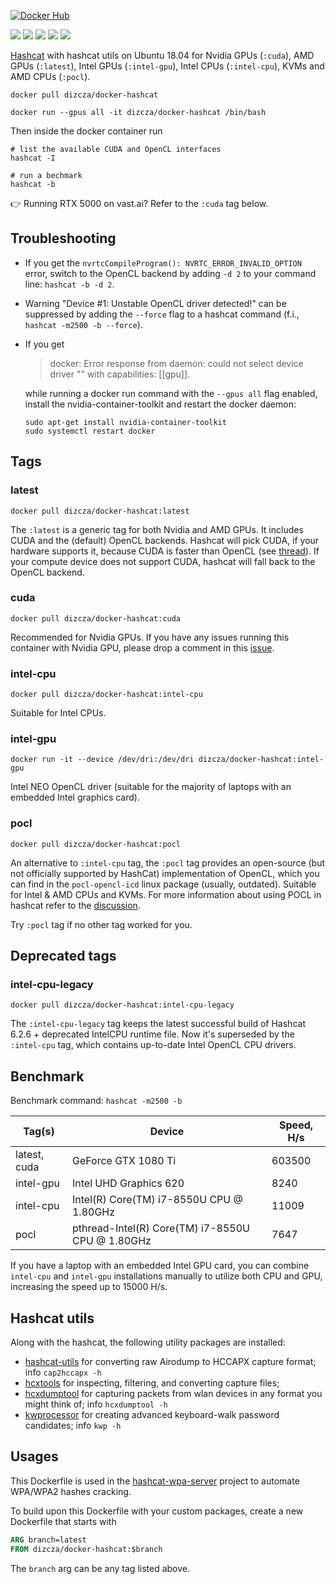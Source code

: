 [![Docker Hub](http://dockeri.co/image/dizcza/docker-hashcat)](https://hub.docker.com/r/dizcza/docker-hashcat/)

[![](https://img.shields.io/docker/image-size/dizcza/docker-hashcat/latest?label=latest)](https://hub.docker.com/r/dizcza/docker-hashcat/tags)
[![](https://img.shields.io/docker/image-size/dizcza/docker-hashcat/cuda?label=cuda)](https://hub.docker.com/r/dizcza/docker-hashcat/tags)
[![](https://img.shields.io/docker/image-size/dizcza/docker-hashcat/intel-cpu?label=intel-cpu)](https://hub.docker.com/r/dizcza/docker-hashcat/tags)
[![](https://img.shields.io/docker/image-size/dizcza/docker-hashcat/intel-gpu?label=intel-gpu)](https://hub.docker.com/r/dizcza/docker-hashcat/tags)
[![](https://img.shields.io/docker/image-size/dizcza/docker-hashcat/pocl?label=pocl)](https://hub.docker.com/r/dizcza/docker-hashcat/tags)


[Hashcat](https://hashcat.net/hashcat/) with hashcat utils on Ubuntu 18.04 for Nvidia GPUs (`:cuda`), AMD GPUs (`:latest`), Intel GPUs (`:intel-gpu`), Intel CPUs (`:intel-cpu`), KVMs and AMD CPUs (`:pocl`).


```
docker pull dizcza/docker-hashcat

docker run --gpus all -it dizcza/docker-hashcat /bin/bash
```

Then inside the docker container run

```
# list the available CUDA and OpenCL interfaces
hashcat -I

# run a bechmark
hashcat -b
```

:point_right: Running RTX 5000 on vast.ai? Refer to the `:cuda` tag below.

## Troubleshooting

* If you get the `nvrtcCompileProgram(): NVRTC_ERROR_INVALID_OPTION` error, switch to the OpenCL backend by adding `-d 2` to your command line: `hashcat -b -d 2`.

* Warning "Device #1: Unstable OpenCL driver detected!" can be suppressed by adding the `--force` flag to a hashcat command (f.i., `hashcat -m2500 -b --force`).

* If you get 

  > docker: Error response from daemon: could not select device driver "" with capabilities: [[gpu]].

  while running a docker run command with the `--gpus all` flag enabled, install the nvidia-container-toolkit and restart the docker daemon:
  ```
  sudo apt-get install nvidia-container-toolkit
  sudo systemctl restart docker
  ```


## Tags

### latest

`docker pull dizcza/docker-hashcat:latest`

The `:latest` is a generic tag for both Nvidia and AMD GPUs. It includes CUDA and the (default) OpenCL backends. Hashcat will pick CUDA, if your hardware supports it, because CUDA is faster than OpenCL (see [thread](https://hashcat.net/forum/thread-9303.html)). If your compute device does not support CUDA, hashcat will fall back to the OpenCL backend.

### cuda

`docker pull dizcza/docker-hashcat:cuda`

Recommended for Nvidia GPUs. If you have any issues running this container with Nvidia GPU, please drop a comment in this [issue](https://github.com/dizcza/docker-hashcat/issues/6).


### intel-cpu

`docker pull dizcza/docker-hashcat:intel-cpu`

Suitable for Intel CPUs.


### intel-gpu

`docker run -it --device /dev/dri:/dev/dri dizcza/docker-hashcat:intel-gpu`

Intel NEO OpenCL driver (suitable for the majority of laptops with an embedded Intel graphics card). 

### pocl

`docker pull dizcza/docker-hashcat:pocl`

An alternative to `:intel-cpu` tag, the `:pocl` tag provides an open-source (but not officially supported by HashCat) implementation of OpenCL, which you can find in the `pocl-opencl-icd` linux package (usually, outdated). Suitable for Intel & AMD CPUs and KVMs. For more information about using POCL in hashcat refer to the [discussion](https://github.com/hashcat/hashcat/issues/2398#issuecomment-628732757).

Try `:pocl` tag if no other tag worked for you.

## Deprecated tags

### intel-cpu-legacy

`docker pull dizcza/docker-hashcat:intel-cpu-legacy`

The `:intel-cpu-legacy` tag keeps the latest successful build of Hashcat 6.2.6 + deprecated IntelCPU runtime file. Now it's superseded by the `:intel-cpu` tag, which contains up-to-date Intel OpenCL CPU drivers.


## Benchmark

Benchmark command: `hashcat -m2500 -b`

| Tag(s) | Device | Speed, H/s |
|---|----------|-----------|
|latest, cuda| GeForce GTX 1080 Ti | 603500 |
|intel-gpu| Intel UHD Graphics 620 | 8240 |
|intel-cpu| Intel(R) Core(TM) i7-8550U CPU @ 1.80GHz | 11009 |
|pocl| pthread-Intel(R) Core(TM) i7-8550U CPU @ 1.80GHz | 7647 |

If you have a laptop with an embedded Intel GPU card, you can combine `intel-cpu` and `intel-gpu` installations manually to utilize both CPU and GPU, increasing the speed up to 15000 H/s.

## Hashcat utils

Along with the hashcat, the following utility packages are installed:

* [hashcat-utils](https://github.com/hashcat/hashcat-utils) for converting raw Airodump to HCCAPX capture format; info `cap2hccapx -h`
* [hcxtools](https://github.com/zerbea/hcxtools) for inspecting, filtering, and converting capture files;
* [hcxdumptool](https://github.com/ZerBea/hcxdumptool) for capturing packets from wlan devices in any format you might think of; info `hcxdumptool -h`
* [kwprocessor](https://github.com/hashcat/kwprocessor) for creating advanced keyboard-walk password candidates; info `kwp -h`


## Usages

This Dockerfile is used in the [hashcat-wpa-server](https://github.com/dizcza/hashcat-wpa-server) project to automate WPA/WPA2 hashes cracking.

To build upon this Dockerfile with your custom packages, create a new Dockerfile that starts with

```Dockerfile
ARG branch=latest
FROM dizcza/docker-hashcat:$branch
```

The `branch` arg can be any tag listed above.

